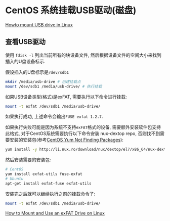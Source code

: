 # CentOS 系统挂载USB驱动(磁盘)


[Howto mount USB drive in Linux](https://linuxconfig.org/howto-mount-usb-drive-in-linux)
## 查看USB驱动

使用 `fdisk -l` 列出当前所有的块设备文件, 然后根据设备文件的空间大小来找到插入的U盘设备标示.

假设插入的U盘标示是`/dev/sdb1`

```bash
mkdir /media/usb-drive # 创建挂载点
mount /dev/sdb1 /media/usb-drive/ # 执行挂载
```
如果USB设备类型(格式)是exFAT, 需要执行以下命令进行挂载: 

```bash
mount -t exfat /dev/sdb1 /media/usb-drive/
```
如果执行成功, 上述命令会输出`FUSE exfat 1.2.7`.

如果执行失败可能是因为系统不支持`exFAT`格式的设备, 需要额外安装软件包支持此格式, 对于CentOS系统需要执行以下命令安装 nux-dextop repo, 否则找不到需要安装的安装包(参考[CentOS Yum Not Finding Packages](https://superuser.com/questions/960321/centos-yum-not-finding-packages)):

```bash
yum install -y http://li.nux.ro/download/nux/dextop/el7/x86_64/nux-dextop-release-0-1.el7.nux.noarch.rpm
```

然后安装需要的安装包: 

```bash
# CentOS
yum install exfat-utils fuse-exfat
# Ubuntu
apt-get install exfat-fuse exfat-utils
```

安装完之后就可以继续执行之前的挂载命令了:

```bash
mount -t exfat /dev/sdb1 /media/usb-drive/
```

[How to Mount and Use an exFAT Drive on Linux](https://www.howtogeek.com/235655/how-to-mount-and-use-an-exfat-drive-on-linux/)
